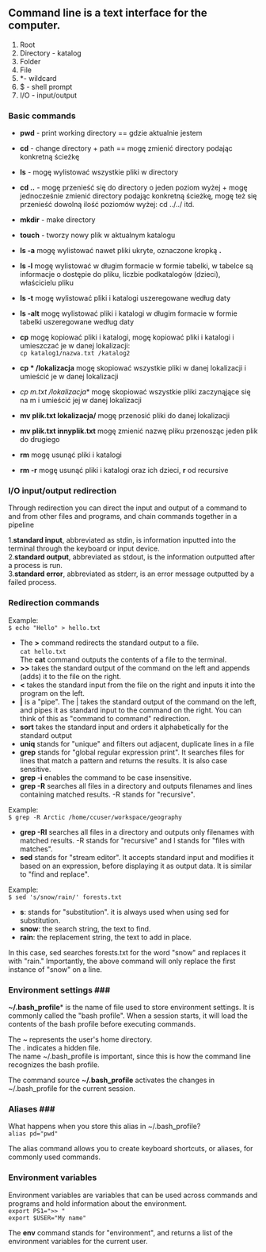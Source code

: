 ## Command line is a text interface for the computer.

1. Root
2. Directory - katalog
3. Folder
4. File
5. *- wildcard
6. $ - shell prompt
7. I/O - input/output

### Basic commands ###

 - **pwd** - print working directory == gdzie aktualnie jestem<br>
 - **cd** - change directory + path == mogę zmienić directory podając konkretną ścieżkę<br>
 - **ls** - mogę wylistować wszystkie pliki w directory<br>
 - **cd ..** - mogę przenieść się do directory o jeden poziom wyżej + mogę jednocześnie zmienić directory podając konkretną ścieżkę, mogę też się przenieść dowolną ilość poziomów wyżej: cd ../../ itd. <br>
 - **mkdir** - make directory <br>
 - **touch** - tworzy nowy plik w aktualnym katalogu
 - **ls -a** mogę wylistować nawet pliki ukryte, oznaczone kropką **.** <br>
 - **ls -l** mogę wylistować w długim formacie w formie tabelki, w tabelce są informacje o dostępie do pliku, liczbie podkatalogów (dzieci), właścicielu pliku <br>
 - **ls -t** mogę wylistować pliki i katalogi uszeregowane według daty <br>
 - **ls -alt** mogę wylistować pliki i katalogi w długim formacie w formie tabelki uszeregowane według daty <br>
 - **cp** mogę kopiować pliki i katalogi, mogę kopiować pliki i katalogi i umieszczać je w danej lokalizacji: <br>
 ```cp katalog1/nazwa.txt /katalog2```<br>

 - **cp * /lokalizacja** mogę skopiować wszystkie pliki w danej lokalizacji i umieścić je w danej lokalizacji <br>
 - **cp m*.txt /lokalizacja** mogę skopiować wszystkie pliki zaczynąjące się na m i umieścić jej w danej lokalizacji <br>
 - **mv plik.txt lokalizacja/** mogę przenosić pliki do danej lokalizacji<br>
 - **mv plik.txt innyplik.txt** mogę zmienić nazwę pliku przenosząc jeden plik do drugiego<br>
 - **rm** mogę usunąć pliki i katalogi<br>
 - **rm -r** mogę usunąć pliki i katalogi oraz ich dzieci, **r** od recursive

 ### I/O input/output redirection ###
 Through redirection you can direct the input and output of a command to and from other files and programs, and chain commands together in a pipeline

 1.**standard input**, abbreviated as stdin, is information inputted into the terminal through the keyboard or input device. <br>
 2.**standard output**, abbreviated as stdout, is the information outputted after a process is run. <br>
 3.**standard error**, abbreviated as stderr, is an error message outputted by a failed process. <br>

### Redirection commands ###
Example:<br>
```$ echo "Hello" > hello.txt``` <br>
 - The **>** command redirects the standard output to a file. <br>
```cat hello.txt``` <br>
The **cat** command outputs the contents of a file to the terminal.<br>
 - **>>** takes the standard output of the command on the left and appends (adds) it to the file on the right.<br>
 - **<** takes the standard input from the file on the right and inputs it into the program on the left.<br>
 - **|** is a "pipe". The | takes the standard output of the command on the left, and pipes it as standard input to the command on the right. You can think of this as "command to command" redirection.<br>
 - **sort** takes the standard input and orders it alphabetically for the standard output<br>
 - **uniq** stands for "unique" and filters out adjacent, duplicate lines in a file<br>
 - **grep** stands for "global regular expression print". It searches files for lines that match a pattern and returns the results. It is also case sensitive.<br>
 - **grep -i** enables the command to be case insensitive. <br>
 - **grep -R** searches all files in a directory and outputs filenames and lines containing matched results. -R stands for "recursive".<br>

 Example: <br>
```$ grep -R Arctic /home/ccuser/workspace/geography```<br>

 - **grep -Rl** searches all files in a directory and outputs only filenames with matched results. -R stands for "recursive" and l stands for "files with matches". <br>
 - **sed** stands for "stream editor". It accepts standard input and modifies it based on an expression, before displaying it as output data. It is similar to "find and replace".<br>

 Example: <br>
```$ sed 's/snow/rain/' forests.txt```

- **s**: stands for "substitution". it is always used when using sed for substitution.
- **snow**: the search string, the text to find.
- **rain**: the replacement string, the text to add in place.

In this case, sed searches forests.txt for the word "snow" and replaces it with "rain." Importantly, the above command will only replace the first instance of "snow" on a line.

### Environment settings ### <br>
**~/.bash_profile*** is the name of file used to store environment settings. It is commonly called the "bash profile". When a session starts, it will load the contents of the bash profile before executing commands.

The ~ represents the user's home directory.<br>
The . indicates a hidden file.<br>
The name ~/.bash_profile is important, since this is how the command line recognizes the bash profile.<br>

The command source **~/.bash_profile** activates the changes in ~/.bash_profile for the current session.

### Aliases ### <br>
What happens when you store this alias in ~/.bash_profile? <br>
```alias pd="pwd"```<br>

The alias command allows you to create keyboard shortcuts, or aliases, for commonly used commands.

### Environment variables
Environment variables are variables that can be used across commands and programs and hold information about the environment.<br>
```export PS1=">> "```<br>
```export $USER="My name"```<br>

The **env** command stands for "environment", and returns a list of the environment variables for the current user.
